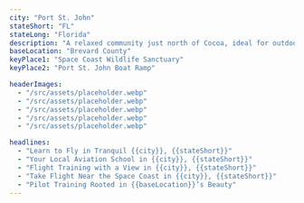 ```yaml
---
city: "Port St. John"
stateShort: "FL"
stateLong: "Florida"
description: "A relaxed community just north of Cocoa, ideal for outdoor enthusiasts and aviation learners alike."
baseLocation: "Brevard County"
keyPlace1: "Space Coast Wildlife Sanctuary"
keyPlace2: "Port St. John Boat Ramp"

headerImages:
  - "/src/assets/placeholder.webp"
  - "/src/assets/placeholder.webp"
  - "/src/assets/placeholder.webp"
  - "/src/assets/placeholder.webp"
  - "/src/assets/placeholder.webp"

headlines:
  - "Learn to Fly in Tranquil {{city}}, {{stateShort}}"
  - "Your Local Aviation School in {{city}}, {{stateShort}}"
  - "Flight Training with a View in {{city}}, {{stateShort}}"
  - "Take Flight Near the Space Coast in {{city}}, {{stateShort}}"
  - "Pilot Training Rooted in {{baseLocation}}’s Beauty"
---
```

